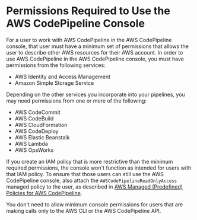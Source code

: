# Permissions Required to Use the AWS CodePipeline Console<a name="console-permissions"></a>

For a user to work with AWS CodePipeline in the AWS CodePipeline console, that user must have a minimum set of permissions that allows the user to describe other AWS resources for their AWS account\. In order to use AWS CodePipeline in the AWS CodePipeline console, you must have permissions from the following services:
+ AWS Identity and Access Management
+ Amazon Simple Storage Service

Depending on the other services you incorporate into your pipelines, you may need permissions from one or more of the following:
+ AWS CodeCommit
+ AWS CodeBuild
+ AWS CloudFormation
+ AWS CodeDeploy
+ AWS Elastic Beanstalk
+ AWS Lambda
+ AWS OpsWorks

If you create an IAM policy that is more restrictive than the minimum required permissions, the console won't function as intended for users with that IAM policy\. To ensure that those users can still use the AWS CodePipeline console, also attach the `AWSCodePipelineReadOnlyAccess` managed policy to the user, as described in [AWS Managed \(Predefined\) Policies for AWS CodePipeline](managed-policies.md)\.

You don't need to allow minimum console permissions for users that are making calls only to the AWS CLI or the AWS CodePipeline API\.